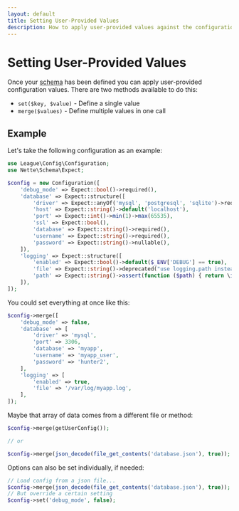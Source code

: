 ```yaml
---
layout: default
title: Setting User-Provided Values
description: How to apply user-provided values against the configuration schema
---
```


# Setting User-Provided Values

Once your [schema](/1.1/schemas/) has been defined you can apply user-provided configuration values.  There are two methods available to do this:

- `set($key, $value)` - Define a single value
- `merge($values)` - Define multiple values in one call

## Example

Let's take the following configuration as an example:

```php
use League\Config\Configuration;
use Nette\Schema\Expect;

$config = new Configuration([
    'debug_mode' => Expect::bool()->required(),
    'database' => Expect::structure([
        'driver' => Expect::anyOf('mysql', 'postgresql', 'sqlite')->required(),
        'host' => Expect::string()->default('localhost'),
        'port' => Expect::int()->min(1)->max(65535),
        'ssl' => Expect::bool(),
        'database' => Expect::string()->required(),
        'username' => Expect::string()->required(),
        'password' => Expect::string()->nullable(),
    ]),
    'logging' => Expect::structure([
        'enabled' => Expect::bool()->default($_ENV['DEBUG'] == true),
        'file' => Expect::string()->deprecated("use logging.path instead"),
        'path' => Expect::string()->assert(function ($path) { return \is_writeable($path); })->required(),
    ]),
]);
```

You could set everything at once like this:

```php
$config->merge([
    'debug_mode' => false,
    'database' => [
        'driver' => 'mysql',
        'port' => 3306,
        'database' => 'myapp',
        'username' => 'myapp_user',
        'password' => 'hunter2',
    ],
    'logging' => [
        'enabled' => true,
        'file' => '/var/log/myapp.log',
    ],
]);
```

Maybe that array of data comes from a different file or method:

```php
$config->merge(getUserConfig());

// or

$config->merge(json_decode(file_get_contents('database.json'), true));
```

Options can also be set individually, if needed:

```php
// Load config from a json file...
$config->merge(json_decode(file_get_contents('database.json'), true));
// But override a certain setting
$config->set('debug_mode', false);
```
